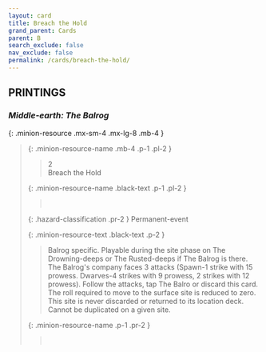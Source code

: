 ```yaml
---
layout: card
title: Breach the Hold
grand_parent: Cards
parent: B
search_exclude: false
nav_exclude: false
permalink: /cards/breach-the-hold/
---
```


## PRINTINGS


### _Middle-earth: The Balrog_

{: .minion-resource .mx-sm-4 .mx-lg-8 .mb-4 }
> {: .minion-resource-name .mb-4 .p-1 .pl-2 }
> > <div class="hazard-mp">2</div>
> > <div class="card-name">Breach the Hold</div>
>
> {: .minion-resource-name .black-text .p-1 .pl-2 }
> > &nbsp;
>
> {: .hazard-classification .pr-2 }
> Permanent-event
>
> {: .minion-resource-text .black-text .p-2 }
> > Balrog specific. Playable during the site phase on The Drowning-deeps or The Rusted-deeps if The Balrog is there. The Balrog's company faces 3 attacks (Spawn-1 strike with 15 prowess. Dwarves-4 strikes with 9 prowess, 2 strikes with 12 prowess). Follow the attacks, tap The Balro or discard this card. The roll required to move to the surface site is reduced to zero. This site is never discarded or returned to its location deck. Cannot be duplicated on a given site.  
> 
> {: .minion-resource-name .p-1 .pr-2 }
> > <div class="card-shield"></div>
> > <div class="card-corruption-white">&nbsp;</div>
